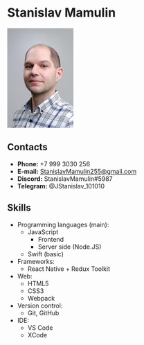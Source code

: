 # Stanislav Mamulin
![Мой портрет](/assets/images/Me.jpeg)

## Contacts
* __Phone:__ +7 999 3030 256
* __E-mail:__ StanislavMamulin255@gmail.com
* __Discord:__ StanislavMamulin#5987
* __Telegram:__ @JStanislav_101010

## Skills
* Programming languages (main):
  * JavaScript 
    * Frontend
    * Server side (Node.JS)
  * Swift (basic)
* Frameworks:
  * React Native + Redux Toolkit
* Web:
  * HTML5
  * CSS3
  * Webpack
* Version control:
  * Git, GitHub
* IDE:
  * VS Code
  * XCode

